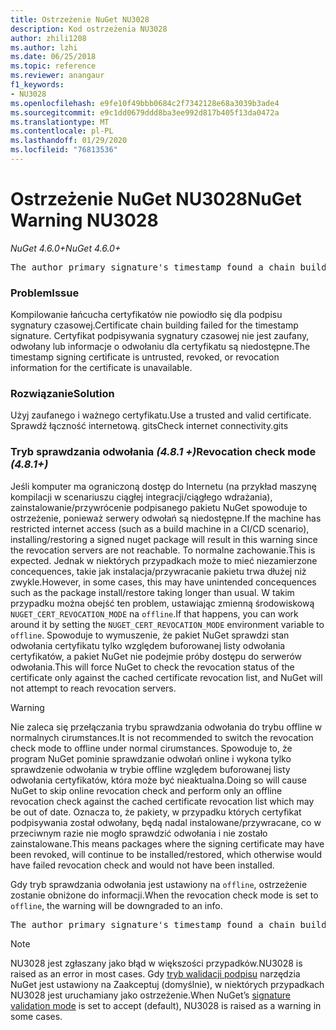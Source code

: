 ```yaml
---
title: Ostrzeżenie NuGet NU3028
description: Kod ostrzeżenia NU3028
author: zhili1208
ms.author: lzhi
ms.date: 06/25/2018
ms.topic: reference
ms.reviewer: anangaur
f1_keywords:
- NU3028
ms.openlocfilehash: e9fe10f49bbb0684c2f7342128e68a3039b3ade4
ms.sourcegitcommit: e9c1dd0679ddd8ba3ee992d817b405f13da0472a
ms.translationtype: MT
ms.contentlocale: pl-PL
ms.lasthandoff: 01/29/2020
ms.locfileid: "76813536"
---
```

# <a name="nuget-warning-nu3028"></a><span data-ttu-id="151ae-103">Ostrzeżenie NuGet NU3028</span><span class="sxs-lookup"><span data-stu-id="151ae-103">NuGet Warning NU3028</span></span>

<span data-ttu-id="151ae-104">*NuGet 4.6.0+*</span><span class="sxs-lookup"><span data-stu-id="151ae-104">*NuGet 4.6.0+*</span></span>

<pre>The author primary signature's timestamp found a chain building issue: The revocation function was unable to check revocation because the revocation server could not be reached. For more information, visit https://aka.ms/certificateRevocationMode</pre>

### <a name="issue"></a><span data-ttu-id="151ae-105">Problem</span><span class="sxs-lookup"><span data-stu-id="151ae-105">Issue</span></span>
<span data-ttu-id="151ae-106">Kompilowanie łańcucha certyfikatów nie powiodło się dla podpisu sygnatury czasowej.</span><span class="sxs-lookup"><span data-stu-id="151ae-106">Certificate chain building failed for the timestamp signature.</span></span> <span data-ttu-id="151ae-107">Certyfikat podpisywania sygnatury czasowej nie jest zaufany, odwołany lub informacje o odwołaniu dla certyfikatu są niedostępne.</span><span class="sxs-lookup"><span data-stu-id="151ae-107">The timestamp signing certificate is untrusted, revoked, or revocation information for the certificate is unavailable.</span></span>

### <a name="solution"></a><span data-ttu-id="151ae-108">Rozwiązanie</span><span class="sxs-lookup"><span data-stu-id="151ae-108">Solution</span></span>
<span data-ttu-id="151ae-109">Użyj zaufanego i ważnego certyfikatu.</span><span class="sxs-lookup"><span data-stu-id="151ae-109">Use a trusted and valid certificate.</span></span> <span data-ttu-id="151ae-110">Sprawdź łączność internetową. gits</span><span class="sxs-lookup"><span data-stu-id="151ae-110">Check internet connectivity.gits</span></span>

### <a name="revocation-check-mode-481"></a><span data-ttu-id="151ae-111">Tryb sprawdzania odwołania *(4.8.1 +)*</span><span class="sxs-lookup"><span data-stu-id="151ae-111">Revocation check mode *(4.8.1+)*</span></span>
<span data-ttu-id="151ae-112">Jeśli komputer ma ograniczoną dostęp do Internetu (na przykład maszynę kompilacji w scenariuszu ciągłej integracji/ciągłego wdrażania), zainstalowanie/przywrócenie podpisanego pakietu NuGet spowoduje to ostrzeżenie, ponieważ serwery odwołań są niedostępne.</span><span class="sxs-lookup"><span data-stu-id="151ae-112">If the machine has restricted internet access (such as a build machine in a CI/CD scenario), installing/restoring a signed nuget package will result in this warning since the revocation servers are not reachable.</span></span> <span data-ttu-id="151ae-113">To normalne zachowanie.</span><span class="sxs-lookup"><span data-stu-id="151ae-113">This is expected.</span></span>
<span data-ttu-id="151ae-114">Jednak w niektórych przypadkach może to mieć niezamierzone concequences, takie jak instalacja/przywracanie pakietu trwa dłużej niż zwykle.</span><span class="sxs-lookup"><span data-stu-id="151ae-114">However, in some cases, this may have unintended concequences such as the package install/restore taking longer than usual.</span></span> <span data-ttu-id="151ae-115">W takim przypadku można obejść ten problem, ustawiając zmienną środowiskową `NUGET_CERT_REVOCATION_MODE` na `offline`.</span><span class="sxs-lookup"><span data-stu-id="151ae-115">If that happens, you can work around it by setting the `NUGET_CERT_REVOCATION_MODE` environment variable to `offline`.</span></span> <span data-ttu-id="151ae-116">Spowoduje to wymuszenie, że pakiet NuGet sprawdzi stan odwołania certyfikatu tylko względem buforowanej listy odwołania certyfikatów, a pakiet NuGet nie podejmie próby dostępu do serwerów odwołania.</span><span class="sxs-lookup"><span data-stu-id="151ae-116">This will force NuGet to check the revocation status of the certificate only against the cached certificate revocation list, and NuGet will not attempt to reach revocation servers.</span></span>

> [!Warning]
> <span data-ttu-id="151ae-117">Nie zaleca się przełączania trybu sprawdzania odwołania do trybu offline w normalnych cirumstances.</span><span class="sxs-lookup"><span data-stu-id="151ae-117">It is not recommended to switch the revocation check mode to offline under normal cirumstances.</span></span> <span data-ttu-id="151ae-118">Spowoduje to, że program NuGet pominie sprawdzanie odwołań online i wykona tylko sprawdzenie odwołania w trybie offline względem buforowanej listy odwołania certyfikatów, która może być nieaktualna.</span><span class="sxs-lookup"><span data-stu-id="151ae-118">Doing so will cause NuGet to skip online revocation check and perform only an offline revocation check against the cached certificate revocation list which may be out of date.</span></span> <span data-ttu-id="151ae-119">Oznacza to, że pakiety, w przypadku których certyfikat podpisywania został odwołany, będą nadal instalowane/przywracane, co w przeciwnym razie nie mogło sprawdzić odwołania i nie zostało zainstalowane.</span><span class="sxs-lookup"><span data-stu-id="151ae-119">This means packages where the signing certificate may have been revoked, will continue to be installed/restored, which otherwise would have failed revocation check and would not have been installed.</span></span>

<span data-ttu-id="151ae-120">Gdy tryb sprawdzania odwołania jest ustawiony na `offline`, ostrzeżenie zostanie obniżone do informacji.</span><span class="sxs-lookup"><span data-stu-id="151ae-120">When the revocation check mode is set to `offline`, the warning will be downgraded to an info.</span></span>

<pre>The author primary signature's timestamp found a chain building issue: The revocation function was unable to check revocation because the certificate is not available in the cached certificate revocation list and NUGET_CERT_REVOCATION_MODE environment variable has been set to offline. For more information, visit https://aka.ms/certificateRevocationMode.</pre>

> [!Note]
> <span data-ttu-id="151ae-121">NU3028 jest zgłaszany jako błąd w większości przypadków.</span><span class="sxs-lookup"><span data-stu-id="151ae-121">NU3028 is raised as an error in most cases.</span></span> <span data-ttu-id="151ae-122">Gdy [tryb walidacji podpisu](../../consume-packages/installing-signed-packages.md#configure-package-signature-requirements) narzędzia NuGet jest ustawiony na Zaakceptuj (domyślnie), w niektórych przypadkach NU3028 jest uruchamiany jako ostrzeżenie.</span><span class="sxs-lookup"><span data-stu-id="151ae-122">When NuGet’s [signature validation mode](../../consume-packages/installing-signed-packages.md#configure-package-signature-requirements) is set to accept (default), NU3028 is raised as a warning in some cases.</span></span>
